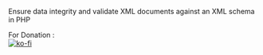 Ensure data integrity and validate XML documents against an XML schema in PHP

For Donation : <br>
[![ko-fi](https://www.ko-fi.com/img/githubbutton_sm.svg)](https://ko-fi.com/ashumeow)
